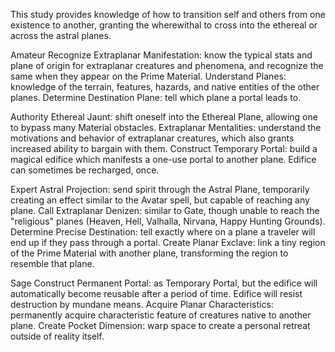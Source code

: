This study provides knowledge of how to transition self and others from one existence to another, granting the wherewithal to cross into the ethereal or across the astral planes.


Amateur
Recognize Extraplanar Manifestation: know the typical stats and plane of origin for extraplanar creatures and phenomena, and recognize the same when they appear on the Prime Material.
Understand Planes: knowledge of the terrain, features, hazards, and native entities of the other planes.
Determine Destination Plane: tell which plane a portal leads to.

Authority
Ethereal Jaunt: shift oneself into the Ethereal Plane, allowing one to bypass many Material obstacles.
Extraplanar Mentalities: understand the motivations and behavior of extraplanar creatures, which also grants increased ability to bargain with them.
Construct Temporary Portal: build a magical edifice which manifests a one-use portal to another plane. Edifice can sometimes be recharged, once.

Expert
Astral Projection: send spirit through the Astral Plane, temporarily creating an effect similar to the Avatar spell, but capable of reaching any plane.
Call Extraplanar Denizen: similar to Gate, though unable to reach the "religious" planes (Heaven, Hell, Valhalla, Nirvana, Happy Hunting Grounds).
Determine Precise Destination: tell exactly where on a plane a traveler will end up if they pass through a portal.
Create Planar Exclave: link a tiny region of the Prime Material with another plane, transforming the region to resemble that plane.

Sage
Construct Permanent Portal: as Temporary Portal, but the edifice will automatically become reusable after a period of time. Edifice will resist destruction by mundane means.
Acquire Planar Characteristics: permanently acquire characteristic feature of creatures native to another plane.
Create Pocket Dimension: warp space to create a personal retreat outside of reality itself.
